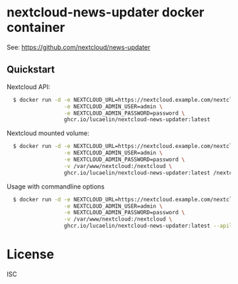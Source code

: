 # nextcloud-news-updater docker container

See: https://github.com/nextcloud/news-updater

## Quickstart

Nextcloud API:

```bash
  $ docker run -d -e NEXTCLOUD_URL=https://nextcloud.example.com/nextcloud \
                  -e NEXTCLOUD_ADMIN_USER=admin \
                  -e NEXTCLOUD_ADMIN_PASSWORD=password \
                  ghcr.io/lucaelin/nextcloud-news-updater:latest
```

Nextcloud mounted volume:

```bash
  $ docker run -d -e NEXTCLOUD_URL=https://nextcloud.example.com/nextcloud \
                  -e NEXTCLOUD_ADMIN_USER=admin \
                  -e NEXTCLOUD_ADMIN_PASSWORD=password \
                  -v /var/www/nextcloud:/nextcloud \
                  ghcr.io/lucaelin/nextcloud-news-updater:latest /nextcloud
```

Usage with commandline options

```bash
  $ docker run -d -e NEXTCLOUD_URL=https://nextcloud.example.com/nextcloud \
                  -e NEXTCLOUD_ADMIN_USER=admin \
                  -e NEXTCLOUD_ADMIN_PASSWORD=password \
                  -v /var/www/nextcloud:/nextcloud \
                  ghcr.io/lucaelin/nextcloud-news-updater:latest --apilevel v15 --mode endless /nextcloud
```

# License

ISC
